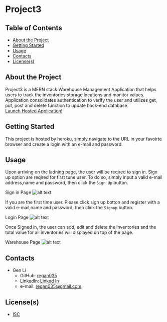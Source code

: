 
# Project3


## Table of Contents

- [About the Project](#About-the-project)
- [Getting Started](#Getting-started)
- [Usage](#Usage)
- [Contacts](#Contacts)
- [License(s)](<#License(s)>)


## About the Project

Project3 is a MERN stack Warehouse Management Application that helps users to track the inventories storage locations and monitor values. Application consolidates authentication to verify the user and utilizes get, put, post and delete function to update back-end database.  
[Launch Hosted Application!](https://gen-warehouse-app.herokuapp.com/ "Launch Project 3")

## Getting Started

This project is hosted by heroku, simply navigate to the URL in your favoirte browser and create a login with an e-mail and password.

## Usage

Upon arriving on the ladning page, the user will be reqired to sign in. Sign up option are reqired for first tune user. To do so, simply input a valid e-mail address,name and password, then click the `Sign Up` button.

Sign in Page ![alt text](https://github.com/regan035/warehouse_v1/client/src/pages/asset/signinpage.png)

If you are the first time user. Please click sign up botton and register with a valid e-mail,name and password, then click the `Signup` button.

Login Page ![alt text](https://github.com/regan035/warehouse_v1/client/src/pages/asset/signuppage.png)

Once Signed in, the user can add, edit and delete the inventories and the total value for all inventories will displayed on top of the page.

Warehouse Page ![alt text](https://github.com/regan035/warehouse_v1/client/src/pages/asset/warehousepage.png)


## Contacts

- Gen Li
  - GitHub: [regan035](https://github.com/regan035 "regan035's GitHub")
  - LinkedIn: [Linked In](https://www.linkedin.com/in/genli/ "https://www.linkedin.com/in/genli/")
  - e-mail: regan035@gmail.com

## License(s)

- [ISC](https://opensource.org/licenses/ISC)

